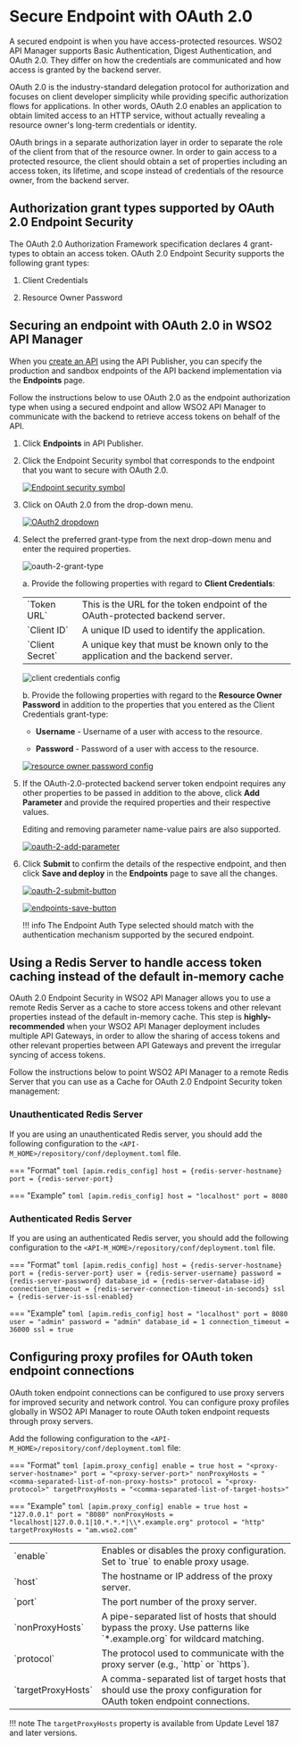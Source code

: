 # Secure Endpoint with OAuth 2.0

A secured endpoint is when you have access-protected resources. WSO2 API Manager supports Basic Authentication, Digest Authentication, and OAuth 2.0. They differ on how the credentials are communicated and how access is granted by the backend server.

OAuth 2.0 is the industry-standard delegation protocol for authorization and focuses on client developer simplicity while providing specific authorization flows for applications. In other words, OAuth 2.0 enables an application to obtain limited access to an HTTP service, without actually revealing a resource owner's long-term credentials or identity.

OAuth brings in a separate authorization layer in order to separate the role of the client from that of the resource owner. In order to gain access to a protected resource, the client should obtain a set of properties including an access token, its lifetime, and scope instead of credentials of the resource owner, from the backend server.

## Authorization grant types supported by OAuth 2.0 Endpoint Security

The OAuth 2.0 Authorization Framework specification declares 4 grant-types to obtain an access token. OAuth 2.0 Endpoint Security supports the following grant types:

1. Client Credentials

2. Resource Owner Password

## Securing an endpoint with OAuth 2.0 in WSO2 API Manager

When you [create an API]({{base_path}}/manage-apis/design/create-api/create-rest-api/create-a-rest-api) using the API Publisher, you can specify the production and sandbox endpoints of the API backend implementation via the **Endpoints** page.

Follow the instructions below to use OAuth 2.0 as the endpoint authorization type when using a secured endpoint and allow WSO2 API Manager to communicate with the backend to retrieve access tokens on behalf of the API.

1. Click **Endpoints** in API Publisher.

2. Click the Endpoint Security symbol that corresponds to the endpoint that you want to secure with OAuth 2.0.

      [![Endpoint security symbol]({{base_path}}/assets/img/design/endpoints/endpoint-security/endpoint-security-symbol.png)]({{base_path}}/assets/img/learn/endpoint-security-symbol.png)

3. Click on OAuth 2.0 from the drop-down menu.

     [![OAuth2 dropdown]({{base_path}}/assets/img/learn/oauth-2-dropdown.png)]({{base_path}}/assets/img/learn/oauth-2-dropdown.png)

4. Select the preferred grant-type from the next drop-down menu and enter the required properties.

     ![oauth-2-grant-type]({{base_path}}/assets/img/learn/oauth-2-grant-type.png)

     a. Provide the following properties with regard to **Client Credentials**:

     <table>
      <tbody>
         <tr>
            <td>`Token URL`</td>
            <td>This is the URL for the token endpoint of the OAuth-protected backend server.</td>
         </tr>
         <tr>
            <td>`Client ID`</td>
            <td>A unique ID used to identify the application.</td>
         </tr>
         <tr>
            <td>`Client Secret`</td>
            <td>A unique key that must be known only to the application and the backend server.</td>
         </tr>                  
      </tbody>
     </table>

     ![client credentials config]({{base_path}}/assets/img/learn/client-credentials-config.png)

    b. Provide the following properties with regard to the **Resource Owner Password** in addition to the properties that you entered as the Client Credentials grant-type:

    * **Username** - Username of a user with access to the resource.
        
    * **Password** - Password of a user with access to the resource.
    
     [![resource owner password config]({{base_path}}/assets/img/learn/resource-owner-password-config.png)]({{base_path}}/assets/img/learn/resource-owner-password-config.png)

5. If the OAuth-2.0-protected backend server token endpoint requires any other properties to be passed in addition to the above, click **Add Parameter** and provide the required properties and their respective values. 
      
      Editing and removing parameter name-value pairs are also supported.

     [![oauth-2-add-parameter]({{base_path}}/assets/img/learn/oauth-2-add-parameter.png)]({{base_path}}/assets/img/learn/oauth-2-add-parameter.png)

6. Click **Submit** to confirm the details of the respective endpoint, and then click **Save and deploy** in the **Endpoints** page to save all the changes.

     [![oauth-2-submit-button]({{base_path}}/assets/img/learn/oauth-2-submit-button.png)]({{base_path}}/assets/img/learn/oauth-2-submit-button.png)

     [![endpoints-save-button]({{base_path}}/assets/img/design/endpoints/endpoint-security/endpoints-save-button.png)]({{base_path}}/assets/img/design/endpoints/endpoint-security/endpoints-save-button.png)

    !!! info
        The Endpoint Auth Type selected should match with the authentication mechanism supported by the secured endpoint.

## Using a Redis Server to handle access token caching instead of the default in-memory cache

OAuth 2.0 Endpoint Security in WSO2 API Manager allows you to use a remote Redis Server as a cache to store access tokens and other relevant properties instead of the default in-memory cache. This step is **highly-recommended** when your WSO2 API Manager deployment includes multiple API Gateways, in order to allow the sharing of access tokens and other relevant properties between API Gateways and prevent the irregular syncing of access tokens.

Follow the instructions below to point WSO2 API Manager to a remote Redis Server that you can use as a Cache for OAuth 2.0 Endpoint Security token management:

### Unauthenticated Redis Server

If you are using an unauthenticated Redis server, you should add the following configuration to the `<API-M_HOME>/repository/conf/deployment.toml` file.

=== "Format"
      ```toml
      [apim.redis_config]
      host = {redis-server-hostname}
      port = {redis-server-port}
      ```

=== "Example"
      ```toml
      [apim.redis_config]
      host = "localhost"
      port = 8080
      ```

### Authenticated Redis Server

If you are using an authenticated Redis server, you should add the following configuration to the `<API-M_HOME>/repository/conf/deployment.toml` file.

=== "Format"
      ```toml
      [apim.redis_config]
      host = {redis-server-hostname}
      port = {redis-server-port}
      user = {redis-server-username}
      password = {redis-server-password}
      database_id = {redis-server-database-id}
      connection_timeout = {redis-server-connection-timeout-in-seconds}
      ssl = {redis-server-is-ssl-enabled}
      ```

=== "Example"
      ```toml
      [apim.redis_config]
      host = "localhost"
      port = 8080
      user = "admin"
      password = "admin"
      database_id = 1
      connection_timeout = 36000
      ssl = true
      ```

## Configuring proxy profiles for OAuth token endpoint connections

OAuth token endpoint connections can be configured to use proxy servers for improved security and network control. You can configure proxy profiles globally in WSO2 API Manager to route OAuth token endpoint requests through proxy servers.

Add the following configuration to the `<API-M_HOME>/repository/conf/deployment.toml` file:

=== "Format"
      ```toml
      [apim.proxy_config]
      enable = true
      host = "<proxy-server-hostname>"
      port = "<proxy-server-port>"
      nonProxyHosts = "<comma-separated-list-of-non-proxy-hosts>"
      protocol = "<proxy-protocol>"
      targetProxyHosts = "<comma-separated-list-of-target-hosts>"
      ```

=== "Example"
      ```toml
      [apim.proxy_config]
      enable = true
      host = "127.0.0.1"
      port = "8080"
      nonProxyHosts = "localhost|127.0.0.1|10.*.*.*|\\*.example.org"
      protocol = "http"
      targetProxyHosts = "am.wso2.com"
      ```

<table>
<tbody>
   <tr>
      <td>`enable`</td>
      <td>Enables or disables the proxy configuration. Set to `true` to enable proxy usage.</td>
   </tr>
   <tr>
      <td>`host`</td>
      <td>The hostname or IP address of the proxy server.</td>
   </tr>
   <tr>
      <td>`port`</td>
      <td>The port number of the proxy server.</td>
   </tr>
   <tr>
      <td>`nonProxyHosts`</td>
      <td>A pipe-separated list of hosts that should bypass the proxy. Use patterns like `*.example.org` for wildcard matching.</td>
   </tr>
   <tr>
      <td>`protocol`</td>
      <td>The protocol used to communicate with the proxy server (e.g., `http` or `https`).</td>
   </tr>
   <tr>
      <td>`targetProxyHosts`</td>
      <td>A comma-separated list of target hosts that should use the proxy configuration for OAuth token endpoint connections.</td>
   </tr>
</tbody>
</table>

!!! note
    The `targetProxyHosts` property is available from Update Level 187 and later versions.
